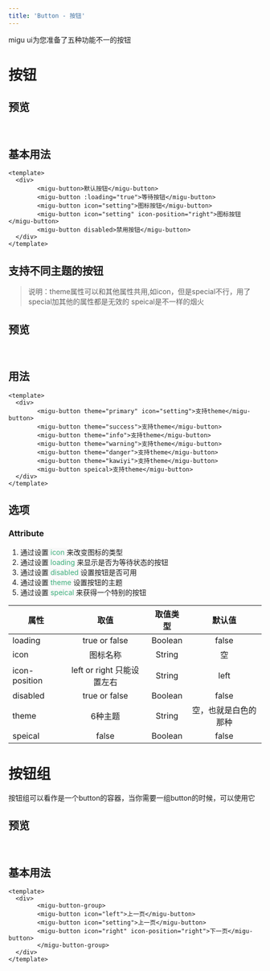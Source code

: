 ```yaml
---
title: 'Button - 按钮'
---
```

migu ui为您准备了五种功能不一的按钮
# 按钮

## 预览
&nbsp;
<ClientOnly>
  <button-demo></button-demo>
</ClientOnly>

## 基本用法
```vue
<template>
  <div>
        <migu-button>默认按钮</migu-button>
        <migu-button :loading="true">等待按钮</migu-button>
        <migu-button icon="setting">图标按钮</migu-button>
        <migu-button icon="setting" icon-position="right">图标按钮</migu-button>
        <migu-button disabled>禁用按钮</migu-button>
  </div>
</template>
```
## 支持不同主题的按钮
>说明：theme属性可以和其他属性共用,如icon，但是special不行，用了special加其他的属性都是无效的
>speical是不一样的烟火
## 预览
&nbsp;
<ClientOnly>
  <button-demo-theme></button-demo-theme>
</ClientOnly>

## 用法
```vue
<template>
  <div>
        <migu-button theme="primary" icon="setting">支持theme</migu-button>
        <migu-button theme="success">支持theme</migu-button>
        <migu-button theme="info">支持theme</migu-button>
        <migu-button theme="warning">支持theme</migu-button>
        <migu-button theme="danger">支持theme</migu-button>
        <migu-button theme="kawiyi">支持theme</migu-button>
        <migu-button speical>支持theme</migu-button>
  </div>
</template>
```

## 选项

### Attribute
1. 通过设置<span style='color:#3eaf7c;background-color:#F8F8F8'> icon </span>
   来改变图标的类型
2. 通过设置<span style='color:#3eaf7c;background-color:#F8F8F8'> loading </span>
   来显示是否为等待状态的按钮
3. 通过设置<span style='color:#3eaf7c;background-color:#F8F8F8'> disabled </span>
   设置按钮是否可用
4. 通过设置<span style='color:#3eaf7c;background-color:#F8F8F8'> theme </span>
   设置按钮的主题
5. 通过设置<span style='color:#3eaf7c;background-color:#F8F8F8'> speical </span>
   来获得一个特别的按钮

属性|取值|取值类型|默认值
--|:--:|:--:|:--:
loading|true or false|Boolean|false
icon|图标名称|String|空
icon-position|left or right 只能设置左右|String|left
disabled|true or false|Boolean|false
theme|6种主题|String|空，也就是白色的那种
speical|false|Boolean|false




# 按钮组
按钮组可以看作是一个button的容器，当你需要一组button的时候，可以使用它

## 预览
&nbsp;
<ClientOnly>
  <buttonGroup-demo></buttonGroup-demo>
</ClientOnly>

## 基本用法
```vue
<template>
  <div>
        <migu-button-group>
        <migu-button icon="left">上一页</migu-button>
        <migu-button icon="setting">上一页</migu-button>
        <migu-button icon="right" icon-position="right">下一页</migu-button>
        </migu-button-group>
  </div>
</template>
```
